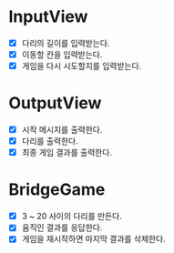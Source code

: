 # InputView
- [x] 다리의 길이를 입력받는다.
- [x] 이동할 칸을 입력받는다.
- [x] 게임을 다시 시도할지를 입력받는다.

# OutputView
- [x] 시작 메시지를 출력한다.
- [x] 다리를 출력한다.
- [x] 최종 게임 결과를 출력한다.

# BridgeGame
- [x] 3 ~ 20 사이의 다리를 만든다.
- [x] 움직인 결과를 응답한다.
- [x] 게임을 재시작하면 마지막 결과를 삭제한다.
